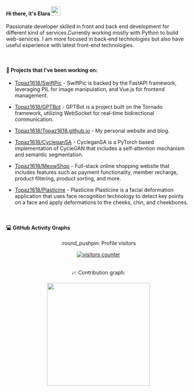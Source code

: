 ####  Hi there, it's Elara <img src="https://media.giphy.com/media/hvRJCLFzcasrR4ia7z/giphy.gif" width="25px">

Passionate developer skilled in front and back end development for different kind of services.Currently working mostly with Python to build web-services. I am more focused in back-end technologies but also have useful experience with latest front-end technologies.

<br>

####  🚀 Projects that I've been working on:

- [Topaz1618/SwiftPic](https://github.com/Topaz1618/SwiftPic) - SwiftPic is backed by the FastAPI framework, leveraging PIL for image manipulation, and Vue.js for frontend management.

- [Topaz1618/GPTBot](https://github.com/Topaz1618/GPTBot) - GPTBot is a project built on the Tornado framework, utilizing WebSocket for real-time bidirectional communication. 

- [Topaz1618/Topaz1618.github.io](https://github.com/Topaz1618/Topaz1618.github.io) - My personal website and blog.

- [Topaz1618/CycleganSA](https://github.com/Topaz1618/CycleganSA) - CycleganSA is a PyTorch based implementation of CycleGAN that includes a self-attention mechanism and semantic segmentation. 

- [Topaz1618/MeowShop](https://github.com/Topaz1618/MeowShop) - Full-stack online shopping website that includes features such as payment functionality, member recharge, product filtering, product sorting, and more.

- [Topaz1618/Plasticine](https://github.com/Topaz1618/Plasticine) - Plasticine Plasticine is a facial deformation application that uses face recognition technology to detect key points on a face and apply deformations to the cheeks, chin, and cheekbones.



 <br>
 
#### 💻  GitHub Activity Graphs 


<p align="center">:round_pushpin: Profile visitors</p>
<div align="center">
   <a href="https://github.com/Topaz1618">
    <img alt="visitors counter" src="https://profile-counter.glitch.me/Topaz1618/count.svg">
   </a>   
</div>

<br> 

<p align="center"> 📈 Contribution graph:</p>
<div align="center">
  <a href="https://github.com/Topaz1618">
    <img height="280em alt="GitHub Activity Graph" src="https://github-readme-activity-graph.vercel.app/graph?username=Topaz1618&bg_color=000000&color=9e4c98&line=9e4c98&point=ffffff&area=true&hide_border=true">
  </a>
</div>    



 <br>




<!---
Topaz1618/Topaz1618 is a ✨ special ✨ repository because its `README.md` (this file) appears on your GitHub profile.
You can click the Preview link to take a look at your changes.
--->
